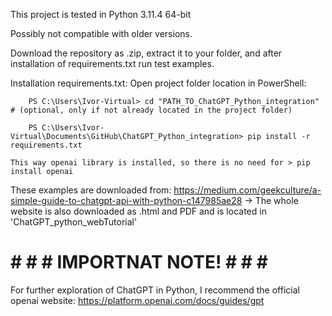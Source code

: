 This project is tested in Python 3.11.4 64-bit

Possibly not compatible with older versions.

Download the repository as .zip, extract it to your folder, and after installation of requirements.txt run test examples.


Installation requirements.txt:
    Open project folder location in PowerShell: 

        PS C:\Users\Ivor-Virtual> cd "PATH_TO_ChatGPT_Python_integration"   # (optional, only if not already located in the project folder)

        PS C:\Users\Ivor-Virtual\Documents\GitHub\ChatGPT_Python_integration> pip install -r requirements.txt

    This way openai library is installed, so there is no need for > pip install openai






These examples are downloaded from: https://medium.com/geekculture/a-simple-guide-to-chatgpt-api-with-python-c147985ae28
    -> The whole website is also downloaded as .html and PDF and is located in 'ChatGPT_python_webTutorial'

# # # # IMPORTNAT NOTE! # # # # 
For further exploration of ChatGPT in Python, I recommend the official openai website:
    https://platform.openai.com/docs/guides/gpt


